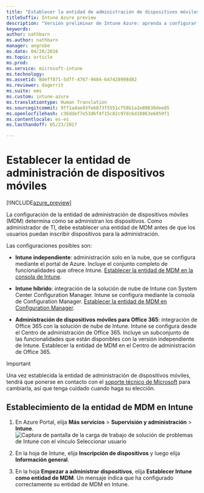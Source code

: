 ```yaml
---
title: "Establecer la entidad de administración de dispositivos móviles"
titleSuffix: Intune Azure preview
description: "Versión preliminar de Intune Azure: aprenda a configurar la entidad de administración de dispositivos móviles en Intune. "
keywords: 
author: nathbarn
ms.author: nathbarn
manager: angrobe
ms.date: 04/20/2016
ms.topic: article
ms.prod: 
ms.service: microsoft-intune
ms.technology: 
ms.assetid: 8deff871-5dff-4767-9484-647428998d82
ms.reviewer: dagerrit
ms.suite: ems
ms.custom: intune-azure
ms.translationtype: Human Translation
ms.sourcegitcommit: 9ff1adae93fe6873f5551cf58b1a2e89638dee85
ms.openlocfilehash: c36ddef7e53d6f4f15c82c97dc6d18863e6859f1
ms.contentlocale: es-es
ms.lasthandoff: 05/23/2017

---
```


# <a name="set-the-mobile-device-management-authority"></a>Establecer la entidad de administración de dispositivos móviles

[!INCLUDE[azure_preview](./includes/azure_preview.md)]

La configuración de la entidad de administración de dispositivos móviles (MDM) determina cómo se administran los dispositivos. Como administrador de TI, debe establecer una entidad de MDM antes de que los usuarios puedan inscribir dispositivos para la administración.

Las configuraciones posibles son:

- **Intune independiente**: administración solo en la nube, que se configura mediante el portal de Azure. Incluye el conjunto completo de funcionalidades que ofrece Intune. [Establecer la entidad de MDM en la consola de Intune](#mdm-authority-set-to-intune).

- **Intune híbrido**: integración de la solución de nube de Intune con System Center Configuration Manager. Intune se configura mediante la consola de Configuration Manager. [Establecer la entidad de MDM en Configuration Manager](https://docs.microsoft.com/sccm/mdm/deploy-use/configure-intune-subscription).

- **Administración de dispositivos móviles para Office 365**: integración de Office 365 con la solución de nube de Intune. Intune se configura desde el Centro de administración de Office 365. Incluye un subconjunto de las funcionalidades que están disponibles con la versión independiente de Intune. Establecer la entidad de MDM en el Centro de administración de Office 365.

>[!IMPORTANT]
>Una vez establecida la entidad de administración de dispositivos móviles, tendrá que ponerse en contacto con el [soporte técnico de Microsoft](https://docs.microsoft.com/intune-classic/troubleshoot/get-support) para cambiarla, así que tenga cuidado cuando haga su elección.

## <a name="set-mdm-authority-to-intune"></a>Establecimiento de la entidad de MDM en Intune

1. En Azure Portal, elija **Más servicios** > **Supervisión y administración** > **Intune**.
  ![Captura de pantalla de la carga de trabajo de solución de problemas de Intune con el vínculo Seleccionar usuario](media/set-mdm-auth.png)
2. En la hoja de Intune, elija **Inscripción de dispositivos** y luego elija **Información general**.

3. En la hoja **Empezar a administrar dispositivos**, elija **Establecer Intune como entidad de MDM**. Un mensaje indica que ha configurado correctamente su entidad de MDM en Intune.

